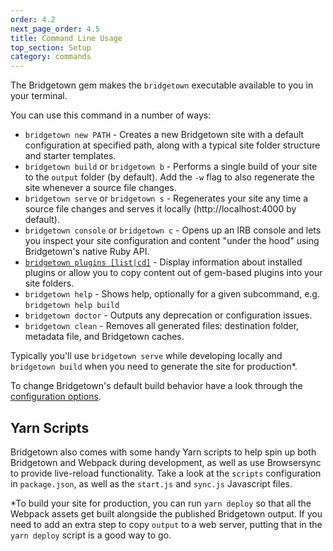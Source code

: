 ```yaml
---
order: 4.2
next_page_order: 4.5
title: Command Line Usage
top_section: Setup
category: commands
---
```


The Bridgetown gem makes the `bridgetown` executable available to you in your terminal.

You can use this command in a number of ways:

* `bridgetown new PATH` - Creates a new Bridgetown site with a default configuration
  at specified path, along with a typical site folder structure and starter
  templates.
* `bridgetown build` or `bridgetown b` - Performs a single build of your site to
  the `output` folder (by default). Add the `-w` flag to also regenerate the site
  whenever a source file changes.
* `bridgetown serve` or `bridgetown s` - Regenerates your site any time a source file
  changes and serves it locally (http://localhost:4000 by default).
* `bridgetown console` or `bridgetown c` - Opens up an IRB console and lets you
  inspect your site configuration and content "under the hood" using
  Bridgetown's native Ruby API.
* [`bridgetown plugins [list|cd]`](/docs/commands/plugins) - Display information about installed plugins or allow you to copy content out of gem-based plugins into your site folders.
* `bridgetown help` - Shows help, optionally for a given subcommand, e.g. `bridgetown help build`
* `bridgetown doctor` - Outputs any deprecation or configuration issues.
* `bridgetown clean` - Removes all generated files: destination folder, metadata file,  and Bridgetown caches.

Typically you'll use `bridgetown serve` while developing locally and
`bridgetown build` when you need to generate the site for production*.

To change Bridgetown's default build behavior have a look through the [configuration options](/docs/configuration).

## Yarn Scripts

Bridgetown also comes with some handy Yarn scripts to help spin up both Bridgetown
and Webpack during development, as well as use Browsersync to provide live-reload
functionality. Take a look at the `scripts` configuration in `package.json`, as well as
the `start.js` and `sync.js` Javascript files.

\*To build your site for production, you can run `yarn deploy` so that all the
Webpack assets get built alongside the published Bridgetown output. If you need to add
an extra step to copy `output` to a web server, putting that in the `yarn deploy` script
is a good way to go.
